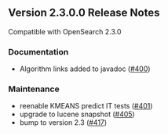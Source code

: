 ## Version 2.3.0.0 Release Notes

Compatible with OpenSearch 2.3.0


### Documentation

* Algorithm links added to javadoc ([#400](https://github.com/opensearch-project/ml-commons/pull/400))

### Maintenance

* reenable KMEANS predict IT tests ([#401](https://github.com/opensearch-project/ml-commons/pull/401))
* upgrade to lucene snapshot ([#405](https://github.com/opensearch-project/ml-commons/pull/405))
* bump to version 2.3 ([#417](https://github.com/opensearch-project/ml-commons/pull/417))
